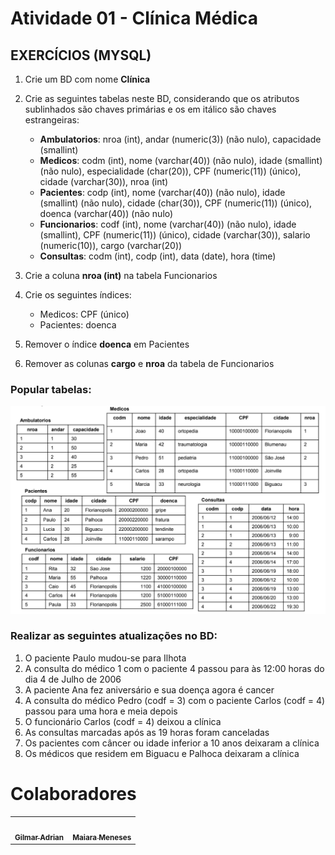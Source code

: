 # Atividade 01 - Clínica Médica

## EXERCÍCIOS (MYSQL)

1. Crie um BD com nome **Clínica**
2. Crie as seguintes tabelas neste BD, considerando que os atributos
sublinhados são chaves primárias e os em itálico são chaves
estrangeiras:
    - **Ambulatorios**: nroa (int), andar (numeric(3)) (não nulo), capacidade
    (smallint)
    - **Medicos**: codm (int), nome (varchar(40)) (não nulo), idade (smallint)
    (não nulo), especialidade (char(20)), CPF (numeric(11)) (único),
    cidade (varchar(30)), nroa (int)
    - **Pacientes**: codp (int), nome (varchar(40)) (não nulo), idade
    (smallint) (não nulo), cidade (char(30)), CPF (numeric(11)) (único),
    doenca (varchar(40)) (não nulo)
    - **Funcionarios**: codf (int), nome (varchar(40)) (não nulo), idade
    (smallint), CPF (numeric(11)) (único), cidade (varchar(30)), salario
    (numeric(10)), cargo (varchar(20))
    - **Consultas**: codm (int), codp (int), data (date), hora (time)
    
3. Crie a coluna **nroa (int)** na tabela Funcionarios
4. Crie os seguintes índices:
    - Medicos: CPF (único)
    - Pacientes: doenca
    
5. Remover o índice **doenca** em Pacientes
6. Remover as colunas **cargo** e **nroa** da tabela de Funcionarios

### Popular tabelas:

![Untitled](img/inserts.png)

### Realizar as seguintes atualizações no BD:

1. O paciente Paulo mudou-se para Ilhota
2. A consulta do médico 1 com o paciente 4 passou para às
12:00 horas do dia 4 de Julho de 2006
3. A paciente Ana fez aniversário e sua doença agora é
cancer
4. A consulta do médico Pedro (codf = 3) com o paciente
Carlos (codf = 4) passou para uma hora e meia depois
5. O funcionário Carlos (codf = 4) deixou a clínica
6. As consultas marcadas após as 19 horas foram
canceladas
7. Os pacientes com câncer ou idade inferior a 10 anos
deixaram a clínica
8. Os médicos que residem em Biguacu e Palhoca deixaram
a clínica

# Colaboradores
<table>
  <tr>
        <td align="center"><a href="https://www.linkedin.com/in/brazadrian"><img src="https://avatars.githubusercontent.com/u/60609409?v=4" width="100px;" alt=""/><br /><sub><b>Gilmar Adrian</b></sub></a></td>
        <td align="center"><a href="https://www.linkedin.com/in/wildestmaii/"><img src="https://avatars.githubusercontent.com/u/52250674?v=4" width="100px;" alt=""/><br /><sub><b>Maiara Meneses</b></sub></a></td>
  </tr>